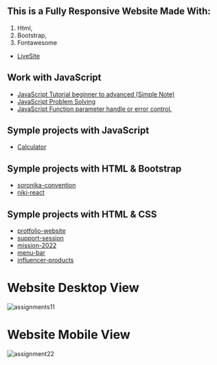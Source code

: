 ## This is a Fully Responsive Website Made With:

1. Html,
2. Bootstrap,
3. Fontawesome

- [LiveSite](https://shoronika-convention-center.netlify.app/)

## Work with JavaScript

- [JavaScript Tutorial beginner to advanced (Simple Note)](https://github.com/dev-nazmulislam/javascript-short-note)
- [JavaScript Problem Solving](https://github.com/dev-nazmulislam/javaScript-problem-solving)
- [JavaScript Function parameter handle or error control.](https://github.com/dev-nazmulislam/function-parameter-handle)

## Symple projects with JavaScript

- [Calculator](https://github.com/dev-nazmulislam/calculator)

## Symple projects with HTML & Bootstrap

- [soronika-convention](https://github.com/dev-nazmulislam/soronika-convention)
- [niki-react](https://github.com/dev-nazmulislam/niki-react)

## Symple projects with HTML & CSS

- [protfolio-website](https://github.com/dev-nazmulislam/protfolio-website)
- [support-session](https://github.com/dev-nazmulislam/support-session)
- [mission-2022](https://github.com/dev-nazmulislam/mission-2022)
- [menu-bar](https://github.com/dev-nazmulislam/menu-bar)
- [influencer-products](https://github.com/dev-nazmulislam/influencer-products)

# Website Desktop View

![assignments11](https://user-images.githubusercontent.com/97091081/150705539-5ca251dd-deda-4189-872c-7f9bc4a9ec9c.png)

# Website Mobile View

![assignment22](https://user-images.githubusercontent.com/97091081/150705573-20316872-7284-4fbb-876b-2f625a2d7c6d.png)
